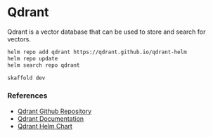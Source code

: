 # Qdrant

Qdrant is a vector database that can be used to store and search for vectors.

```sh
helm repo add qdrant https://qdrant.github.io/qdrant-helm
helm repo update
helm search repo qdrant
```

```bash
skaffold dev
```

### References

* [Qdrant Github Repository](https://github.com/qdrant/qdrant-helm)
* [Qdrant Documentation](https://qdrant.tech/documentation/)
* [Qdrant Helm Chart](https://artifacthub.io/packages/helm/qdrant/qdrant)